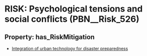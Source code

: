 # RISK: __Psychological tensions and social conflicts__ (PBN__Risk_526)

## Property: has_RiskMitigation

* [Integration of urban technology for disaster preparedness](PBN__RiskMitigation_737)

